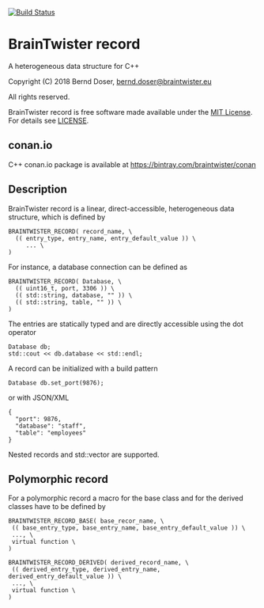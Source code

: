 [![Build Status](https://jenkins.braintwister.eu/buildStatus/icon?job=BrainTwister/record/master)](https://jenkins.braintwister.eu/job/BrainTwister/job/record/job/master/)

BrainTwister record
===================

A heterogeneous data structure for C++

Copyright (C) 2018 Bernd Doser, <bernd.doser@braintwister.eu>

All rights reserved.

BrainTwister record is free software made available under the
[MIT License](http://opensource.org/licenses/MIT). For details see [LICENSE](LICENSE.md).

conan.io
--------

C++ conan.io package is available at https://bintray.com/braintwister/conan


Description
-----------

BrainTwister record is a linear, direct-accessible, heterogeneous
data structure, which is defined by

```
BRAINTWISTER_RECORD( record_name, \
  (( entry_type, entry_name, entry_default_value )) \
     ... \
)
```

For instance, a database connection can be defined as

```
BRAINTWISTER_RECORD( Database, \
  (( uint16_t, port, 3306 )) \
  (( std::string, database, "" )) \
  (( std::string, table, "" )) \
)
```

The entries are statically typed and are directly accessible using the dot operator

```
Database db;
std::cout << db.database << std::endl;
```

A record can be initialized with a build pattern

```
Database db.set_port(9876);
```

or with JSON/XML

```
{
  "port": 9876,
  "database": "staff",
  "table": "employees"
}
```

Nested records and std::vector are supported.


Polymorphic record
------------------

For a polymorphic record a macro for the base class and for
the derived classes have to be defined by

```
BRAINTWISTER_RECORD_BASE( base_recor_name, \
 (( base_entry_type, base_entry_name, base_entry_default_value )) \
 ..., \
 virtual function \
)

BRAINTWISTER_RECORD_DERIVED( derived_record_name, \
 (( derived_entry_type, derived_entry_name, derived_entry_default_value )) \
 ..., \
 virtual function \
)
```
